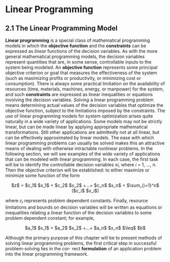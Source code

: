 # Linear Programming

## 2.1 The Linear Programming Model

**Linear programming** is a special class of mathematical programming models in which the **objective function** and the **constraints** can be expressed as _linear_ functions of the decision variables. As with the more general mathematical programming models, the decision variables represent quantities that are, in some sense, controllable inputs to the system being modeled. An **objective function** represents some principal objective criterion or goal that measures the effectiveness of the system (such as maximizing profits or productivity, or minimizing cost or consumption). There is always some practical limitation on the availability of resources (time, materials, machines, energy, or manpower) for the system, and such **constraints** are expressed as linear inequalities or equations involving the decision variables. _Solving_ a linear programming problem means determining actual values of the decision variables that optimize the objective function, subject to the limitations imposed by the constraints.
The use of linear programming models for system optimization arises quite naturally in a wide variety of applications. Some models may not be strictly linear, but can be made linear by applying appropriate mathematical transformations. Still other applications are admittedly not at all linear, but can be effectively approximated by linear models. The ease with which linear programming problems can usually be solved makes this an attractive means of dealing with otherwise intractable nonlinear problems.
In the following section, we will see examples of the wide variety of applications that can be modeled with linear programming. In each case, the first task will be to identify the controllable decision variables xi, where $i$ = 1, ..., $n$. Then the objective criterion will be established: to either maximize or minimize some function of the form


<p align="center">$z$ = $c_1$ $x_1$ + $c_2$ $x_2$ +...+ $c_n$ $x_n$ = $\sum_{i=1}^n$ ($c_i$ $x_i$)


where $c_i$ represents problem dependent constants. Finally, resource limitations and bounds
on decision variables will be written as equations or inequalities relating a linear function
of the decision variables to some problem dependent constant; for example,

<p align="center">$a_1$ $x_1$ + $a_2$ $x_2$ +...+ $a_n$ $x_n$ $\leq$ $b$

Although the primary purpose of this chapter will be to present methods of solving linear
programming problems, the first critical step in successful problem-solving lies in the cor-
rect **formulation** of an application problem into the linear programming framework.
